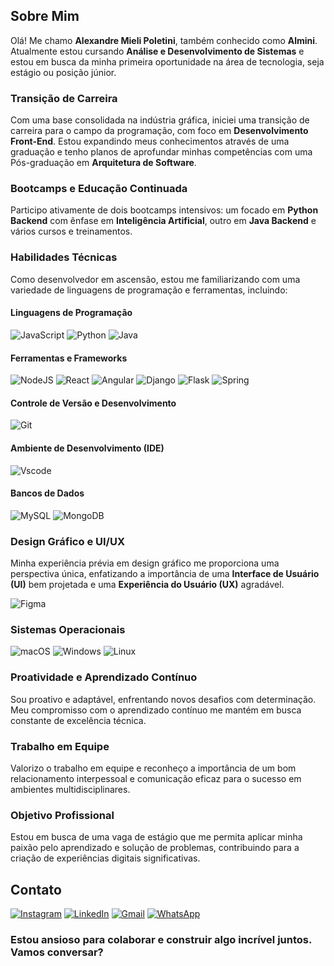 ## Sobre Mim
Olá! Me chamo **Alexandre Mieli Poletini**, também conhecido como **Almini**. Atualmente estou cursando **Análise e Desenvolvimento de Sistemas** e estou em busca da minha primeira oportunidade na área de tecnologia, seja estágio ou posição júnior.

### Transição de Carreira
Com uma base consolidada na indústria gráfica, iniciei uma transição de carreira para o campo da programação, com foco em **Desenvolvimento Front-End**. Estou expandindo meus conhecimentos através de uma graduação e tenho planos de aprofundar minhas competências com uma Pós-graduação em **Arquitetura de Software**.

### Bootcamps e Educação Continuada
Participo ativamente de dois bootcamps intensivos: um focado em **Python Backend** com ênfase em **Inteligência Artificial**, outro em **Java Backend** e vários cursos e treinamentos.

### Habilidades Técnicas
Como desenvolvedor em ascensão, estou me familiarizando com uma variedade de linguagens de programação e ferramentas, incluindo:

#### Linguagens de Programação
![JavaScript](https://img.shields.io/badge/JavaScript-F7DF1E?style=for-the-badge&logo=javascript&logoColor=black)
![Python](https://img.shields.io/badge/python-3670A0?style=for-the-badge&logo=python&logoColor=ffdd54)
![Java](https://img.shields.io/badge/java-%23ED8B00.svg?style=for-the-badge&logo=openjdk&logoColor=white)

#### Ferramentas e Frameworks
![NodeJS](https://img.shields.io/badge/node.js-6DA55F?style=for-the-badge&logo=node.js&logoColor=white)
![React](https://img.shields.io/badge/React-20232A?style=for-the-badge&logo=react&logoColor=61DAFB)
![Angular](https://img.shields.io/badge/Angular-DD0031?style=for-the-badge&logo=angular&logoColor=white)
![Django](https://img.shields.io/badge/django-%23092E20.svg?style=for-the-badge&logo=django&logoColor=white)
![Flask](https://img.shields.io/badge/flask-%23000.svg?style=for-the-badge&logo=flask&logoColor=white)
![Spring](https://img.shields.io/badge/spring-%236DB33F.svg?style=for-the-badge&logo=spring&logoColor=white)

#### Controle de Versão e Desenvolvimento
![Git](https://img.shields.io/badge/GIT-E44C30?style=for-the-badge&logo=git&logoColor=white)

#### Ambiente de Desenvolvimento (IDE)
![Vscode](https://img.shields.io/badge/Vscode-007ACC?style=for-the-badge&logo=visual-studio-code&logoColor=white)

#### Bancos de Dados
![MySQL](https://img.shields.io/badge/MySQL-00000F?style=for-the-badge&logo=mysql&logoColor=white)
![MongoDB](https://img.shields.io/badge/MongoDB-%234ea94b.svg?style=for-the-badge&logo=mongodb&logoColor=white)

### Design Gráfico e UI/UX
Minha experiência prévia em design gráfico me proporciona uma perspectiva única, enfatizando a importância de uma **Interface de Usuário (UI)** bem projetada e uma **Experiência do Usuário (UX)** agradável.  <p>
![Figma](https://img.shields.io/badge/Figma-696969?style=for-the-badge&logo=figma&logoColor=figma)

### Sistemas Operacionais
![macOS](https://img.shields.io/badge/mac%20os-000000?style=for-the-badge&logo=macos&logoColor=F0F0F0)
![Windows](https://img.shields.io/badge/Windows-000?style=for-the-badge&logo=windows&logoColor=2CA5E0)
![Linux](https://img.shields.io/badge/Linux-000?style=for-the-badge&logo=linux&logoColor=FCC624)

### Proatividade e Aprendizado Contínuo
Sou proativo e adaptável, enfrentando novos desafios com determinação. Meu compromisso com o aprendizado contínuo me mantém em busca constante de excelência técnica.

### Trabalho em Equipe
Valorizo o trabalho em equipe e reconheço a importância de um bom relacionamento interpessoal e comunicação eficaz para o sucesso em ambientes multidisciplinares.

### Objetivo Profissional
Estou em busca de uma vaga de estágio que me permita aplicar minha paixão pelo aprendizado e solução de problemas, contribuindo para a criação de experiências digitais significativas.

## Contato
[![Instagram](https://img.shields.io/badge/Instagram-E4405F?style=for-the-badge&logo=instagram&logoColor=white)](https://www.instagram.com/almini_miele/)
[![LinkedIn](https://img.shields.io/badge/LinkedIn-0077B5?style=for-the-badge&logo=linkedin&logoColor=white)](https://www.linkedin.com/in/alminidesign/)
[![Gmail](https://img.shields.io/badge/Gmail-FF0000?style=for-the-badge&logo=gmail&logoColor=white)](https://alminidev@gmail.com/)
[![WhatsApp](https://img.shields.io/badge/WhatsApp-25D366?style=for-the-badge&logo=whatsapp&logoColor=white)](https://wa.me/55+11+989307575)


### Estou ansioso para colaborar e construir algo incrível juntos. Vamos conversar?
<br>
<br>


